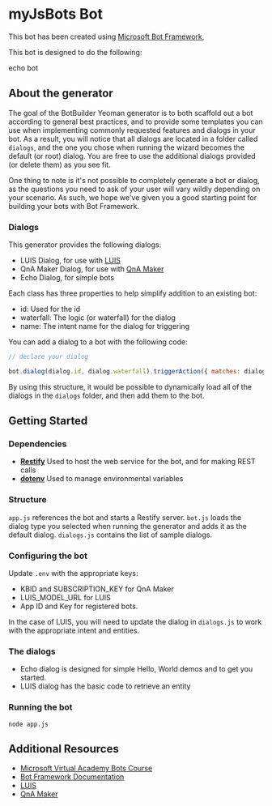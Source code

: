 # myJsBots Bot

This bot has been created using [Microsoft Bot Framework](https://dev.botframework.com), 

This bot is designed to do the following:

echo bot

## About the generator

The goal of the BotBuilder Yeoman generator is to both scaffold out a bot according to general best practices, and to provide some templates you can use when implementing commonly requested features and dialogs in your bot. As a result, you will notice that all dialogs are located in a folder called `dialogs`, and the one you chose when running the wizard becomes the default (or root) dialog. You are free to use the additional dialogs provided (or delete them) as you see fit.

One thing to note is it's not possible to completely generate a bot or dialog, as the questions you need to ask of your user will vary wildly depending on your scenario. As such, we hope we've given you a good starting point for building your bots with Bot Framework.

### Dialogs

This generator provides the following dialogs:
- LUIS Dialog, for use with [LUIS](https://luis.ai)
- QnA Maker Dialog, for use with [QnA Maker](https://qnamaker.ai)
- Echo Dialog, for simple bots

Each class has three properties to help simplify addition to an existing bot:
- id: Used for the id
- waterfall: The logic (or waterfall) for the dialog
- name: The intent name for the dialog for triggering

You can add a dialog to a bot with the following code:

``` javascript
// declare your dialog

bot.dialog(dialog.id, dialog.waterfall).triggerAction({ matches: dialog.name });
```

By using this structure, it would be possible to dynamically load all of the dialogs in the `dialogs` folder, and then add them to the bot.

## Getting Started

### Dependencies

- **[Restify](http://restify.com)** Used to host the web service for the bot, and for making REST calls
- **[dotenv](https://github.com/motdotla/dotenv)** Used to manage environmental variables

### Structure

`app.js` references the bot and starts a Restify server. `bot.js` loads the dialog type you selected when running the generator and adds it as the default dialog. `dialogs.js` contains the list of sample dialogs.

### Configuring the bot

Update `.env` with the appropriate keys:

- KBID and SUBSCRIPTION_KEY for QnA Maker
- LUIS_MODEL_URL for LUIS
- App ID and Key for registered bots.

In the case of LUIS, you will need to update the dialog in `dialogs.js` to work with the appropriate intent and entities.

### The dialogs

- Echo dialog is designed for simple Hello, World demos and to get you started.
- LUIS dialog has the basic code to retrieve an entity

### Running the bot

```
node app.js
```

## Additional Resources

- [Microsoft Virtual Academy Bots Course](http://aka.ms/botcourse)
- [Bot Framework Documentation](https://docs.botframework.com)
- [LUIS](https://luis.ai)
- [QnA Maker](https://qnamaker.ai)